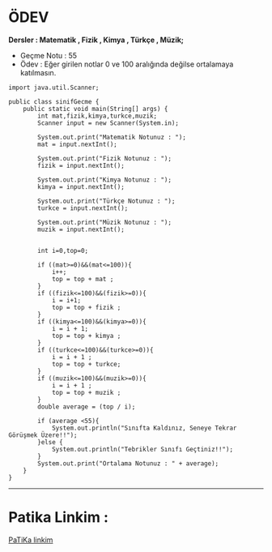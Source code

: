 # ÖDEV
**Dersler : Matematik , Fizik , Kimya , Türkçe , Müzik;**
* Geçme Notu : 55
* Ödev : Eğer girilen notlar 0 ve 100 aralığında değilse ortalamaya katılmasın.
```
import java.util.Scanner;

public class sinifGecme {
    public static void main(String[] args) {
        int mat,fizik,kimya,turkce,muzik;
        Scanner input = new Scanner(System.in);

        System.out.print("Matematik Notunuz : ");
        mat = input.nextInt();

        System.out.print("Fizik Notunuz : ");
        fizik = input.nextInt();

        System.out.print("Kimya Notunuz : ");
        kimya = input.nextInt();

        System.out.print("Türkçe Notunuz : ");
        turkce = input.nextInt();

        System.out.print("Müzik Notunuz : ");
        muzik = input.nextInt();


        int i=0,top=0;

        if ((mat>=0)&&(mat<=100)){
            i++;
            top = top + mat ;
        }
        if ((fizik<=100)&&(fizik>=0)){
            i = i+1;
            top = top + fizik ;
        }
        if ((kimya<=100)&&(kimya>=0)){
            i = i + 1;
            top = top + kimya ;
        }
        if ((turkce<=100)&&(turkce>=0)){
            i = i + 1 ;
            top = top + turkce;
        }
        if ((muzik<=100)&&(muzik>=0)){
            i = i + 1 ;
            top = top + muzik ;
        }
        double average = (top / i);

        if (average <55){
            System.out.println("Sınıfta Kaldınız, Seneye Tekrar Görüşmek Üzere!!");
        }else {
            System.out.println("Tebrikler Sınıfı Geçtiniz!!");
        }
        System.out.print("Ortalama Notunuz : " + average);
    }
}
```
***
# Patika Linkim :
<a href='https://app.patika.dev/krblttrkn'>PaTiKa linkim</a>